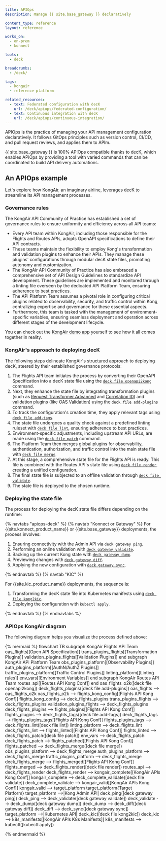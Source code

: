 ```yaml
---
title: APIOps
description: Manage {{ site.base_gateway }} declaratively

content_type: reference
layout: reference

works_on:
  - on-prem
  - konnect

tools:
  - deck

breadcrumbs:
  - /deck/

tags:
  - kongair
  - reference-platform

related_resources:
  - text: Federated configuration with decK
    url: /deck/apiops/federated-configuration/
  - text: Continuous integration with decK
    url: /deck/apiops/continuous-integration/
---
```


APIOps is the practice of managing your API management configuration declaratively. It follows GitOps principles such as version control, CI/CD, and pull request reviews, and applies them to APIm.

{{ site.base_gateway }} is 100% APIOps compatible thanks to decK, which enables APIOps by providing a tool with varied commands that can be coordinated to build API delivery automations.

## An APIOps example

Let's explore how [KongAir](https://github.com/Kong/KongAir), an imaginary airline, leverages decK to streamline its API management processes. 

### Governance rules
The KongAir API Community of Practice has established a set of governance rules to ensure uniformity and efficiency across all API teams:

- Every API team within KongAir, including those responsible for the Flights and Routes APIs, adopts OpenAPI specifications to define their API contracts.
- These teams maintain the flexibility to employ Kong's transformation and validation plugins to enhance their APIs. They manage these plugins' configurations through modular decK state files, promoting autonomy and customization.
- The KongAir API Community of Practice has also embraced a comprehensive set of API Design Guidelines to standardize API development. These guidelines are implemented and monitored through a linting file overseen by the dedicated API Platform Team, ensuring adherence to best practices.
- The API Platform Team assumes a pivotal role in configuring critical plugins related to observability, security, and traffic control within Kong, centralizing expertise and governance for these essential aspects.
- Furthermore, this team is tasked with the management of environment-specific variables, ensuring seamless deployment and operation across different stages of the development lifecycle.

You can check out the [KongAir demo app](https://github.com/Kong/KongAir) yourself to see how it all comes together in reality.

### KongAir's approach to deploying decK
The following steps delineate KongAir's structured approach to deploying decK, steered by their established governance protocols:
1. The Flights API team initiates the process by converting their OpenAPI Specification into a decK state file using the [`deck file openapi2kong`](/deck/file/openapi2kong/) command.
2. Next, they enhance the state file by integrating transformation plugins (such as [Request Transformer Advanced](/plugins/request-transformer-advanced/) and [Correlation ID](/plugins/correlation-id/)) and validation plugins (like [OAS Validation](/plugins/oas-validation/)) using the [`deck file add-plugins`](/deck/file/manipulation/plugins/) command.
3. To track the configuration's creation time, they apply relevant tags using [`deck file add-tags`](/deck/file/manipulation/tags/).
4. The state file undergoes a quality check against a predefined linting ruleset with [`deck file lint`](/deck/file/lint/), ensuring adherence to best practices.
5. Environment-specific adjustments, including upstream API URLs, are made using the [`deck file patch`](/deck/file/manipulation/patch/) command.
6. The Platform Team then merges global plugins for observability, authentication, authorization, and traffic control into the main state file with [`deck file merge`](/deck/file/merge/).
7. At this stage, a comprehensive state file for the Flights API is ready. This file is combined with the Routes API's state file using [`deck file render`](/deck/file/render/), creating a unified configuration.
8. The final state file is subjected to an offline validation through [`deck file validate`](/deck/file/validate/).
9. The state file is deployed to the chosen runtime.

### Deploying the state file

The process for deploying the decK state file differs depending on the runtime:

{% navtabs "apiops-deck" %}
{% navtab "Konnect or Gateway" %}
For {{site.konnect_product_name}} or {{site.base_gateway}} deployments, the process involves:

1. Ensuring connectivity with the Admin API via `deck gateway ping`.
2. Performing an online validation with [`deck gateway validate`](/deck/gateway/validate/).
3. Backing up the current Kong state with [`deck gateway dump`](/deck/gateway/dump/).
4. Previewing changes with [`deck gateway diff`](/deck/gateway/diff/).
5. Applying the new configuration with [`deck gateway sync`](/deck/gateway/sync/).

{% endnavtab %}
{% navtab "KIC" %}

For {{site.kic_product_name}} deployments, the sequence is:

1.  Transforming the decK state file into Kubernetes manifests using [`deck file kong2kic`](/deck/file/kong2kic/).
2.  Deploying the configuration with `kubectl apply`.

{% endnavtab %}
{% endnavtabs %}

### APIOps KongAir diagram

The following diagram helps you visualize the process defined above:

<!--vale off-->

{% mermaid %}
flowchart TB
subgraph KongAir Flights API Team
oas_flights[[Open API Specification]]
trans_plugins_flights[[Transformation Plugins]]
validation_plugins_flights[[Validation Plugins]]
end
subgraph KongAir API Platform Team
obs_plugins_platform[[Observability Plugins]]
auth_plugins_platform[[AuthN/AuthZ Plugins]]
traffic_plugins_platform[[Traffic Control Plugins]]
linting_platform[[Linting rules]]
env_vars[[Environment Variables]]
end
subgraph KongAir Routes API Team
routes_api[[Routes API Kong Conf]]
end
oas_flights_o2k([deck file openapi2kong])
deck_flights_plugins([deck file add-plugins])
oas_flights --> oas_flights_o2k
oas_flights_o2k --> flights_kong_config[[Flights API Kong Conf]]
flights_kong_config --> deck_flights_plugins
trans_plugins_flights --> deck_flights_plugins
validation_plugins_flights --> deck_flights_plugins
deck_flights_plugins --> flights_plugins[[Flights API Kong Conf]]
flights_plugins --> deck_flights_tags([deck file add-tags])
deck_flights_tags --> flights_plugins_tags[[Flights API Kong Conf]]
flights_plugins_tags --> deck_flights_lint([deck file lint])
linting_platform --> deck_flights_lint
deck_flights_lint --> flights_linted[[Flights API Kong Conf]]
flights_linted --> deck_flights_patch([deck file patch])
env_vars --> deck_flights_patch
deck_flights_patch --> flights_patched[[Flights API Kong Conf]]
flights_patched --> deck_flights_merge([deck file merge])
obs_plugins_platform --> deck_flights_merge
auth_plugins_platform --> deck_flights_merge
traffic_plugins_platform --> deck_flights_merge
deck_flights_merge --> flights_merged[[Flights API Kong Conf]]
flights_merged --> deck_flights_render([deck file render])
routes_api --> deck_flights_render
deck_flights_render --> kongair_complete[[KongAir APIs Kong Conf]]
kongair_complete --> deck_complete_validate([deck file validate])
deck_complete_validate --> kongair_valid[[KongAir APIs Kong Conf]]
kongair_valid --> target_platform
target_platform{Target<br/>Platform}
target_platform -->|Kong Admin API| deck_ping([deck gateway ping])
deck_ping --> deck_validate([deck gateway validate])
deck_validate --> deck_dump([deck gateway dump])
deck_dump --> deck_diff([deck gateway diff])
deck_diff --> deck_sync([deck gateway sync])
target_platform -->|Kubernetes API| deck_kic([deck file kong2kic])
deck_kic --> k8s_manifests[[KongAir APIs K8s Manifests]]
k8s_manifests --> kubectl([kubectl apply])

{% endmermaid %}

<!--vale on-->
